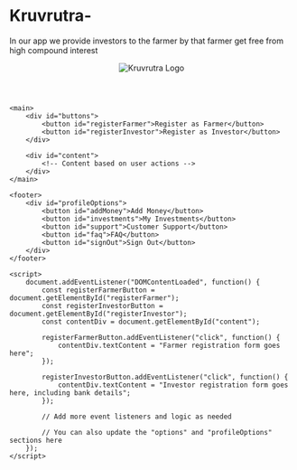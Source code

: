 # Kruvrutra-
In our app we provide investors to the farmer by that farmer get free from high compound interest
<!DOCTYPE html>
<html>
<head>
    <title>Kruvrutra Farming Portal</title>
    <style>
        /* Your CSS styles here */
        /* ... */
    </style>
</head>
<body>
    <header>
        <img src="logo.png" alt="Kruvrutra Logo" id="logo">
        <div id="options">
            <!-- Options for the user -->
        </div>
    </header>
    
    <main>
        <div id="buttons">
            <button id="registerFarmer">Register as Farmer</button>
            <button id="registerInvestor">Register as Investor</button>
        </div>
        
        <div id="content">
            <!-- Content based on user actions -->
        </div>
    </main>
    
    <footer>
        <div id="profileOptions">
            <button id="addMoney">Add Money</button>
            <button id="investments">My Investments</button>
            <button id="support">Customer Support</button>
            <button id="faq">FAQ</button>
            <button id="signOut">Sign Out</button>
        </div>
    </footer>

    <script>
        document.addEventListener("DOMContentLoaded", function() {
            const registerFarmerButton = document.getElementById("registerFarmer");
            const registerInvestorButton = document.getElementById("registerInvestor");
            const contentDiv = document.getElementById("content");
            
            registerFarmerButton.addEventListener("click", function() {
                contentDiv.textContent = "Farmer registration form goes here";
            });
            
            registerInvestorButton.addEventListener("click", function() {
                contentDiv.textContent = "Investor registration form goes here, including bank details";
            });
            
            // Add more event listeners and logic as needed
            
            // You can also update the "options" and "profileOptions" sections here
        });
    </script>
</body>
</html>
